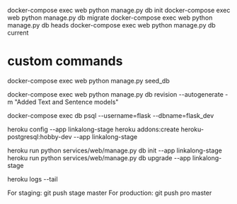 docker-compose exec web python manage.py db init
docker-compose exec web python manage.py db migrate
docker-compose exec web python manage.py db heads
docker-compose exec web python manage.py db current

# custom commands
docker-compose exec web python manage.py seed_db


docker-compose exec web python manage.py db revision --autogenerate -m "Added Text and Sentence models"

docker-compose exec db psql --username=flask --dbname=flask_dev

heroku config --app linkalong-stage
heroku addons:create heroku-postgresql:hobby-dev --app linkalong-stage


heroku run python services/web/manage.py db init --app linkalong-stage
heroku run python services/web/manage.py db upgrade --app linkalong-stage

heroku logs --tail

For staging: git push stage master
For production: git push pro master




